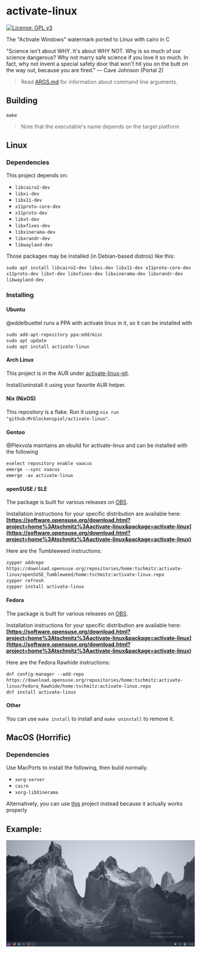 # activate-linux
[![License: GPL v3](https://img.shields.io/badge/License-GPLv3-blue.svg)](https://www.gnu.org/licenses/gpl-3.0)

The "Activate Windows" watermark ported to Linux with cairo in C

"Science isn't about WHY. It's about WHY NOT. Why is so much of our science dangerous? Why not marry safe science if you love it so much. In fact, why not invent a special safety door that won't hit you on the butt on the way out, because you are fired." — Cave Johnson (Portal 2)

> Read [ARGS.md](ARGS.md) for information about command line arguments.

## Building

```console
make
```

> Note that the executable's name depends on the target platform


## Linux

### Dependencies

This project depends on:
- `libcairo2-dev`
- `libxi-dev`
- `libx11-dev`
- `x11proto-core-dev`
- `x11proto-dev`
- `libxt-dev`
- `libxfixes-dev`
- `libxinerama-dev`
- `libxrandr-dev`
- `libwayland-dev`

Those packages may be installed (in Debian-based distros) like this:
```console
sudo apt install libcairo2-dev libxi-dev libx11-dev x11proto-core-dev x11proto-dev libxt-dev libxfixes-dev libxinerama-dev libxrandr-dev libwayland-dev
```


### Installing

#### Ubuntu
@eddelbuettel runs a PPA with activate linux in it, so it can be installed with
```console
sudo add-apt-repository ppa:edd/misc
sudo apt update
sudo apt install activate-linux
```

#### Arch Linux
This project is in the AUR under [activate-linux-git](https://aur.archlinux.org/packages/activate-linux-git).

Install/uninstall it using your favorite AUR helper.

#### Nix (NixOS)
This repository is a flake. Run it using `nix run "github:MrGlockenspiel/activate-linux"`.

#### Gentoo
@Plexvola maintains an ebuild for activate-linux and can be installed with the following
```console
eselect repository enable vaacus
emerge --sync vaacus
emerge -av activate-linux
```

#### openSUSE / SLE
The package is built for various releases on
[OBS](https://build.opensuse.org/package/show/home:tschmitz:activate-linux/activate-linux).

Installation instructions for your specific distribution are available here:
**[https://software.opensuse.org/download.html?project=home%3Atschmitz%3Aactivate-linux&package=activate-linux](https://software.opensuse.org/download.html?project=home%3Atschmitz%3Aactivate-linux&package=activate-linux)**

Here are the Tumbleweed instructions:
```console
zypper addrepo https://download.opensuse.org/repositories/home:tschmitz:activate-linux/openSUSE_Tumbleweed/home:tschmitz:activate-linux.repo
zypper refresh
zypper install activate-linux
```

#### Fedora
The package is built for various releases on
[OBS](https://build.opensuse.org/package/show/home:tschmitz:activate-linux/activate-linux).

Installation instructions for your specific distribution are available here:
**[https://software.opensuse.org/download.html?project=home%3Atschmitz%3Aactivate-linux&package=activate-linux](https://software.opensuse.org/download.html?project=home%3Atschmitz%3Aactivate-linux&package=activate-linux)**

Here are the Fedora Rawhide instructions:
```console
dnf config-manager --add-repo https://download.opensuse.org/repositories/home:tschmitz:activate-linux/Fedora_Rawhide/home:tschmitz:activate-linux.repo
dnf install activate-linux
```

#### Other

You can use `make install` to install and `make uninstall` to remove it.

## MacOS (Horrific)

### Dependencies

Use MacPorts to install the following, then build normally.

- `xorg-server`
- `cairo`
- `xorg-libXinerama`

Alternatively, you can use [this](https://github.com/Lakr233/ActivateMac) project instead because it actually works properly

## Example:

![screenshot](screenshot.png)
